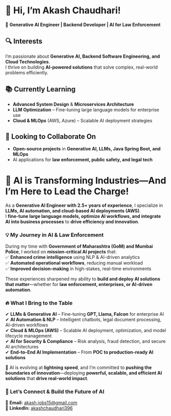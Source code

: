 # 👋 Hi, I’m Akash Chaudhari!  
🚀 **Generative AI Engineer | Backend Developer | AI for Law Enforcement**  

## 🔍 Interests  
I’m passionate about **Generative AI, Backend Software Engineering, and Cloud Technologies**.  
I thrive on building **AI-powered solutions** that solve complex, real-world problems efficiently.  

## 📚 Currently Learning  
- **Advanced System Design** & **Microservices Architecture**  
- **LLM Optimization** – Fine-tuning large language models for enterprise use  
- **Cloud & MLOps** (AWS, Azure) – Scalable AI deployment strategies  

## 🤝 Looking to Collaborate On  
- **Open-source projects** in **Generative AI, LLMs, Java Spring Boot, and MLOps**  
- AI applications for **law enforcement, public safety, and legal tech**  


# 🚀 AI is Transforming Industries—And I’m Here to Lead the Charge!  

As a **Generative AI Engineer with 2.5+ years of experience**, I specialize in **LLMs, AI automation, and cloud-based AI deployments (AWS)**.  
I **fine-tune large language models, optimize AI workflows, and integrate AI into business processes** to **drive efficiency and innovation**.  

### 💡 **My Journey in AI & Law Enforcement**  
During my time with **Government of Maharashtra (GoM) and Mumbai Police**, I worked on **mission-critical AI projects** that:  
✅ **Enhanced crime intelligence** using NLP & AI-driven analytics  
✅ **Automated operational workflows**, reducing manual workload  
✅ **Improved decision-making** in high-stakes, real-time environments  

These experiences sharpened my ability to **build and deploy AI solutions that matter**—whether for **law enforcement, enterprises, or AI-driven automation**.  

### 🔥 **What I Bring to the Table**  
✔ **LLMs & Generative AI** – Fine-tuning **GPT, Llama, Falcon** for enterprise AI  
✔ **AI Automation & NLP** – Intelligent chatbots, legal document processing, AI-driven workflows  
✔ **Cloud & MLOps (AWS)** – Scalable AI deployment, optimization, and model lifecycle management  
✔ **AI for Security & Compliance** – Risk analysis, fraud detection, and secure AI architectures  
✔ **End-to-End AI Implementation** – From **POC to production-ready AI solutions**  

🚀 AI is evolving at **lightning speed**, and I’m committed to **pushing the boundaries of innovation**—deploying **powerful, scalable, and efficient AI solutions** that **drive real-world impact**.  

### 📩 **Let’s Connect & Build the Future of AI**  
📧 **Email:** [akash.jobs15@gmail.com](mailto:akash.jobs15@gmail.com)  
🔗 **LinkedIn:** [akashchaudhari396](https://www.linkedin.com/in/akashchaudhari396)  
